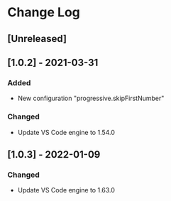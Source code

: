 # Change Log

## [Unreleased]

## [1.0.2] - 2021-03-31
### Added
- New configuration "progressive.skipFirstNumber"
### Changed
- Update VS Code engine to 1.54.0

## [1.0.3] - 2022-01-09
### Changed
- Update VS Code engine to 1.63.0